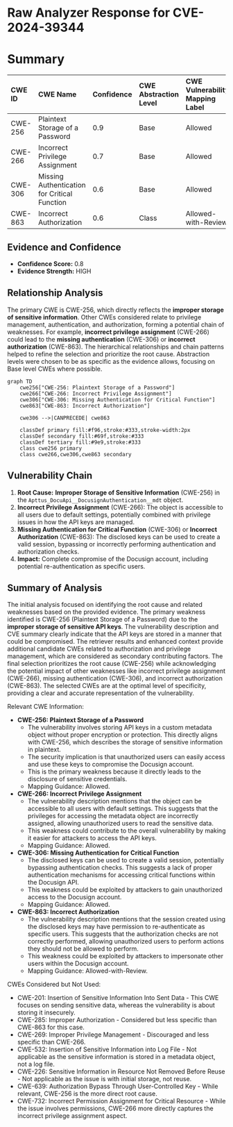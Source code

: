 # Raw Analyzer Response for CVE-2024-39344

# Summary
| CWE ID    | CWE Name                                                        | Confidence | CWE Abstraction Level | CWE Vulnerability Mapping Label | CWE-Vulnerability Mapping Notes |
| :-------- | :-------------------------------------------------------------- | :--------- | :-------------------- | :------------------------------ | :------------------------------ |
| CWE-256   | Plaintext Storage of a Password                                 | 0.9        | Base                  | Allowed                       | Primary CWE                     |
| CWE-266   | Incorrect Privilege Assignment                                  | 0.7        | Base                  | Allowed                       | Secondary Candidate             |
| CWE-306   | Missing Authentication for Critical Function                    | 0.6        | Base                  | Allowed                       | Secondary Candidate             |
| CWE-863   | Incorrect Authorization                                         | 0.6        | Class                  | Allowed-with-Review           | Secondary Candidate             |

## Evidence and Confidence

*   **Confidence Score:** 0.8
*   **Evidence Strength:** HIGH

## Relationship Analysis
The primary CWE is CWE-256, which directly reflects the **improper storage of sensitive information**. Other CWEs considered relate to privilege management, authentication, and authorization, forming a potential chain of weaknesses. For example, **incorrect privilege assignment** (CWE-266) could lead to the **missing authentication** (CWE-306) or **incorrect authorization** (CWE-863). The hierarchical relationships and chain patterns helped to refine the selection and prioritize the root cause. Abstraction levels were chosen to be as specific as the evidence allows, focusing on Base level CWEs where possible.

```mermaid
graph TD
    cwe256["CWE-256: Plaintext Storage of a Password"]
    cwe266["CWE-266: Incorrect Privilege Assignment"]
    cwe306["CWE-306: Missing Authentication for Critical Function"]
    cwe863["CWE-863: Incorrect Authorization"]
    
    cwe306 -->|CANPRECEDE| cwe863
    
    classDef primary fill:#f96,stroke:#333,stroke-width:2px
    classDef secondary fill:#69f,stroke:#333
    classDef tertiary fill:#9e9,stroke:#333
    class cwe256 primary
    class cwe266,cwe306,cwe863 secondary
```

## Vulnerability Chain
1.  **Root Cause:** **Improper Storage of Sensitive Information** (CWE-256) in the `Apttus_DocuApi__DocusignAuthentication__mdt` object.
2.  **Incorrect Privilege Assignment** (CWE-266): The object is accessible to all users due to default settings, potentially combined with privilege issues in how the API keys are managed.
3.  **Missing Authentication for Critical Function** (CWE-306) or **Incorrect Authorization** (CWE-863): The disclosed keys can be used to create a valid session, bypassing or incorrectly performing authentication and authorization checks.
4.  **Impact:** Complete compromise of the Docusign account, including potential re-authentication as specific users.

## Summary of Analysis
The initial analysis focused on identifying the root cause and related weaknesses based on the provided evidence. The primary weakness identified is CWE-256 (Plaintext Storage of a Password) due to the **improper storage of sensitive API keys**. The vulnerability description and CVE summary clearly indicate that the API keys are stored in a manner that could be compromised. The retriever results and enhanced context provide additional candidate CWEs related to authorization and privilege management, which are considered as secondary contributing factors. The final selection prioritizes the root cause (CWE-256) while acknowledging the potential impact of other weaknesses like incorrect privilege assignment (CWE-266), missing authentication (CWE-306), and incorrect authorization (CWE-863). The selected CWEs are at the optimal level of specificity, providing a clear and accurate representation of the vulnerability.

Relevant CWE Information:

*   **CWE-256: Plaintext Storage of a Password**
    *   The vulnerability involves storing API keys in a custom metadata object without proper encryption or protection. This directly aligns with CWE-256, which describes the storage of sensitive information in plaintext.
    *   The security implication is that unauthorized users can easily access and use these keys to compromise the Docusign account.
    *   This is the primary weakness because it directly leads to the disclosure of sensitive credentials.
    *   Mapping Guidance: Allowed.
*   **CWE-266: Incorrect Privilege Assignment**
    *   The vulnerability description mentions that the object can be accessible to all users with default settings. This suggests that the privileges for accessing the metadata object are incorrectly assigned, allowing unauthorized users to read the sensitive data.
    *   This weakness could contribute to the overall vulnerability by making it easier for attackers to access the API keys.
    *   Mapping Guidance: Allowed.
*   **CWE-306: Missing Authentication for Critical Function**
    *   The disclosed keys can be used to create a valid session, potentially bypassing authentication checks. This suggests a lack of proper authentication mechanisms for accessing critical functions within the Docusign API.
    *   This weakness could be exploited by attackers to gain unauthorized access to the Docusign account.
    *   Mapping Guidance: Allowed.
*   **CWE-863: Incorrect Authorization**
    *   The vulnerability description mentions that the session created using the disclosed keys may have permission to re-authenticate as specific users. This suggests that the authorization checks are not correctly performed, allowing unauthorized users to perform actions they should not be allowed to perform.
    *   This weakness could be exploited by attackers to impersonate other users within the Docusign account.
    *   Mapping Guidance: Allowed-with-Review.

CWEs Considered but Not Used:

*   CWE-201: Insertion of Sensitive Information Into Sent Data - This CWE focuses on sending sensitive data, whereas the vulnerability is about storing it insecurely.
*   CWE-285: Improper Authorization - Considered but less specific than CWE-863 for this case.
*   CWE-269: Improper Privilege Management - Discouraged and less specific than CWE-266.
*   CWE-532: Insertion of Sensitive Information into Log File - Not applicable as the sensitive information is stored in a metadata object, not a log file.
*   CWE-226: Sensitive Information in Resource Not Removed Before Reuse - Not applicable as the issue is with initial storage, not reuse.
*   CWE-639: Authorization Bypass Through User-Controlled Key - While relevant, CWE-256 is the more direct root cause.
* CWE-732: Incorrect Permission Assignment for Critical Resource - While the issue involves permissions, CWE-266 more directly captures the incorrect privilege assignment aspect.